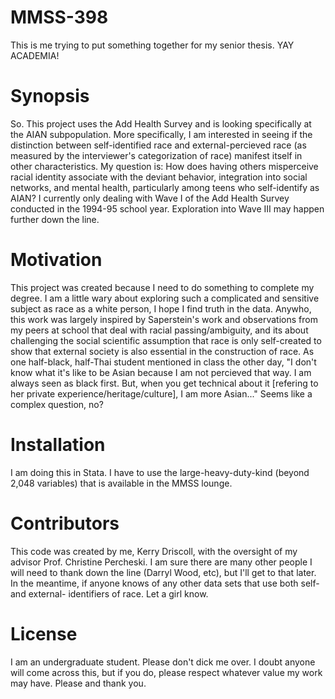 # MMSS-398
This is me trying to put something together for my senior thesis. YAY ACADEMIA!

# Synopsis

So. This project uses the Add Health Survey and is looking specifically at the AIAN subpopulation. More specifically, I am interested in seeing if the distinction between self-identified race and external-percieved race (as measured by the interviewer's categorization of race) manifest itself in other characteristics. My question is: How does having others misperceive racial identity associate with the deviant behavior, integration into social networks, and mental health, particularly among teens who self-identify as AIAN? I currently only dealing with Wave I of the Add Health Survey conducted in the 1994-95 school year. Exploration into Wave III may happen further down the line.

# Motivation

This project was created because I need to do something to complete my degree. I am a little wary about exploring such a complicated and sensitive subject as race as a white person, I hope I find truth in the data. Anywho, this work was largely inspired by Saperstein's work and observations from my peers at school that deal with racial passing/ambiguity, and its about challenging the social scientific assumption that race is only self-created to show that external society is also essential in the construction of race. As one half-black, half-Thai student mentioned in class the other day, "I don't know what it's like to be Asian because I am not percieved that way. I am always seen as black first. But, when you get technical about it [refering to her private experience/heritage/culture], I am more Asian..." Seems like a complex question, no?

# Installation

I am doing this in Stata. I have to use the large-heavy-duty-kind (beyond 2,048 variables) that is available in the MMSS lounge.

# Contributors

This code was created by me, Kerry Driscoll, with the oversight of my advisor Prof. Christine Percheski. I am sure there are many other people I will need to thank down the line (Darryl Wood, etc), but I'll get to that later. In the meantime, if anyone knows of any other data sets that use both self- and external- identifiers of race. Let a girl know. 

# License

I am an undergraduate student. Please don't dick me over. I doubt anyone will come across this, but if you do, please respect whatever value my work may have. Please and thank you.
